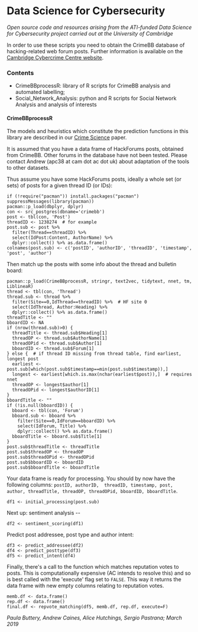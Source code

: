 # Data Science for Cybersecurity
_Open source code and resources arising from the ATI-funded Data Science for Cybersecurity project carried out at the University of Cambridge_

In order to use these scripts you need to obtain the CrimeBB database of hacking-related web forum posts.
Further information is available on the [Cambridge Cybercrime Centre website](https://www.cambridgecybercrime.uk/process.html).

### Contents
* CrimeBBprocessR: library of R scripts for CrimeBB analysis and automated labelling;
* Social_Network_Analysis: python and R scripts for Social Network Analysis and analysis of interests


#### CrimeBBprocessR

The models and heuristics which constitute the prediction functions in this library are described in our [Crime Science](https://crimesciencejournal.biomedcentral.com/articles/10.1186/s40163-018-0094-4) paper. 

It is assumed that you have a data frame of HackForums posts, obtained from CrimeBB. Other forums in the database have not been tested. Please contact Andrew (apc38 at cam dot ac dot uk) about adaptation of the tools to other datasets.

Thus assume you have some HackForums posts, ideally a whole set (or sets) of posts for a given thread ID (or IDs):

```
if (!require("pacman")) install.packages("pacman")
suppressMessages(library(pacman))
pacman::p_load(dbplyr, dplyr)
con <- src_postgres(dbname='crimebb')
post <- tbl(con, 'Post')
threadID <- 1238274  # for example
post.sub <- post %>%
  filter(Thread==threadID) %>%
  select(IdPost:Content, AuthorName) %>%
  dplyr::collect() %>% as.data.frame()
colnames(post.sub) <- c('postID', 'authorID', 'threadID', 'timestamp', 'post', 'author')
```

Then match up the posts with some info about the thread and bulletin board:
```
pacman::p_load(CrimeBBprocessR, stringr, text2vec, tidytext, nnet, tm, LiblineaR)
thread <- tbl(con, 'Thread')
thread.sub <- thread %>%
  filter(Site==0,IdThread==threadID) %>%  # HF site 0
  select(IdThread, Author:Heading) %>%
  dplyr::collect() %>% as.data.frame()
threadTitle <- ""
bboardID <- NA
if (nrow(thread.sub)>0) {
  threadTitle <- thread.sub$Heading[1]
  threadOP <- thread.sub$AuthorName[1]
  threadOPid <- thread.sub$Author[1]
  bboardID <- thread.sub$Forum[1]
} else {  # if thread ID missing from thread table, find earliest, longest post
  earliest <- post.sub[which(post.sub$timestamp==min(post.sub$timestamp)),]
  longest <- earliest[which.is.max(nchar(earliest$post)),]  # requires nnet
  threadOP <- longest$author[1]
  threadOPid <- longest$authorID[1]
}
bboardTitle <- ""
if (!is.null(bboardID)) {
  bboard <- tbl(con, 'Forum')
  bboard.sub <- bboard %>%
    filter(Site==0,IdForum==bboardID) %>%
    select(IdForum, Title) %>%
    dplyr::collect() %>% as.data.frame()
  bboardTitle <- bboard.sub$Title[1]
}
post.sub$threadTitle <- threadTitle
post.sub$threadOP <- threadOP
post.sub$threadOPid <- threadOPid
post.sub$bboardID <- bboardID
post.sub$bboardTitle <- bboardTitle
```

Your data frame is ready for processing. You should by now have the following columns: `postID, authorID, 
threadID, timestamp, post, author, threadTitle, threadOP, threadOPid, bboardID, bboardTitle`.
```
df1 <- initial_processing(post.sub)
```

Next up: sentiment analysis --
```
df2 <- sentiment_scoring(df1)
```

Predict post addressee, post type and author intent:
```
df3 <- predict_addressee(df2)
df4 <- predict_posttype(df3)
df5 <- predict_intent(df4)
```

Finally, there's a call to the function which matches reputation votes to posts. This is computationally expensive (AC intends to resolve this) and so is best called with
the 'execute' flag set to `FALSE`. This way it returns the data frame with new empty columns relating to reputation votes.
```
memb.df <- data.frame()
rep.df <- data.frame()
final.df <- repvote_matching(df5, memb.df, rep.df, execute=F)
```


_Paula Buttery, Andrew Caines, Alice Hutchings, Sergio Pastrana; March 2019_
